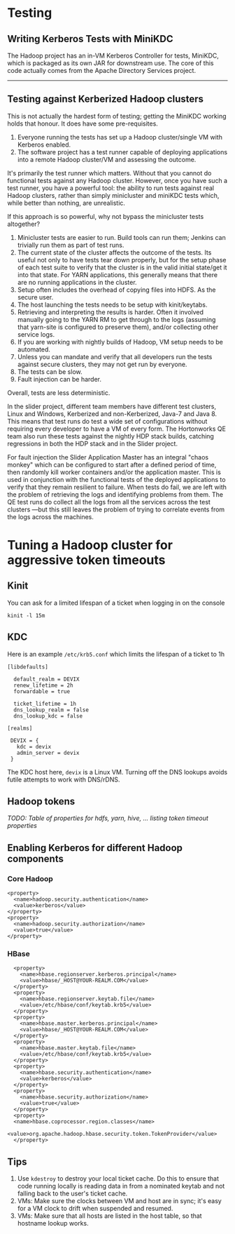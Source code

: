 <!---
  Licensed under the Apache License, Version 2.0 (the "License");
  you may not use this file except in compliance with the License.
  You may obtain a copy of the License at
  
   http://www.apache.org/licenses/LICENSE-2.0
  
  Unless required by applicable law or agreed to in writing, software
  distributed under the License is distributed on an "AS IS" BASIS,
  WITHOUT WARRANTIES OR CONDITIONS OF ANY KIND, either express or implied.
  See the License for the specific language governing permissions and
  limitations under the License. See accompanying LICENSE file.
-->
  
# Testing


## Writing Kerberos Tests with MiniKDC

The Hadoop project has an in-VM Kerberos Controller for tests, MiniKDC, which is packaged as its own JAR for downstream use. The core of this code actually comes from the Apache Directory Services project.

----

## Testing against Kerberized Hadoop clusters

This is not actually the hardest form of testing; getting the MiniKDC working holds that honour.
It does have some pre-requisites.

1. Everyone running the tests has set up a Hadoop cluster/single VM with Kerberos enabled.
2. The software project has a test runner capable of deploying applications into a remote Hadoop cluster/VM and assessing the outcome.

It's primarily the test runner which matters. Without that you cannot do functional tests against any Hadoop cluster.
However, once you have such a test runner, you have a powerful tool: the ability to run tests against real Hadoop clusters, rather than simply minicluster and miniKDC tests which, while better than nothing, are unrealistic.

If this approach is so powerful, why not bypass the minicluster tests altogether?

1. Minicluster tests are easier to run. Build tools can run them; Jenkins can trivially run them as part of test runs.
2. The current state of the cluster affects the outcome of the tests. Its useful not only to have tests tear down properly, but for the setup phase of each test suite to verify that the cluster is in the valid initial state/get it into that state. For YARN applications, this generally means that there are no running applications in the cluster.
3. Setup often includes the overhead of copying files into HDFS. As the secure user.
4. The host launching the tests needs to be setup with kinit/keytabs.
5. Retrieving and interpreting the results is harder. Often it involved manually going to the YARN RM to get through to the logs (assuming that yarn-site is configured to preserve them), and/or collecting other service logs.
6. If you are working with nightly builds of Hadoop, VM setup needs to be automated.
7. Unless you can mandate and verify that all developers run the tests against secure clusters, they may not get run by everyone.
8. The tests can be slow.
9. Fault injection can be harder.

Overall, tests are less deterministic.

In the slider project, different team members have different test clusters, Linux and Windows, Kerberized and non-Kerberized, Java-7 and Java 8. This means that test runs do test a wide set of configurations without requiring every developer to have a VM of every form. The Hortonworks QE team also run these tests against the nightly HDP stack builds, catching regressions in both the HDP stack and in the Slider project.

For fault injection the Slider Application Master has an integral "chaos monkey" which can be configured to start after a defined period of time, then randomly kill worker containers and/or the application master. This is used in conjunction with the functional tests of the deployed applications to verify that they remain resilient to failure. When tests do fail, we are left with the problem of retrieving the logs and identifying problems from them. The QE test runs do collect all the logs from all the services across the test clusters —but this still leaves the problem of trying to correlate events from the logs across the machines.

# Tuning a Hadoop cluster for aggressive token timeouts

## Kinit

You can ask for a limited lifespan of a ticket when logging in on the console
 
    kinit -l 15m

## KDC


Here is an example `/etc/krb5.conf` which limits the lifespan of a ticket
to 1h

    [libdefaults]
    
      default_realm = DEVIX
      renew_lifetime = 2h
      forwardable = true
    
      ticket_lifetime = 1h
      dns_lookup_realm = false
      dns_lookup_kdc = false
    
    [realms]
    
     DEVIX = {
       kdc = devix
       admin_server = devix
     }

The KDC host here, `devix` is a Linux VM. Turning off the DNS lookups avoids
futile attempts to work with DNS/rDNS.

## Hadoop tokens


*TODO: Table of properties for hdfs, yarn, hive, ... listing token timeout properties*

## Enabling Kerberos for different Hadoop components

### Core Hadoop


    <property>
      <name>hadoop.security.authentication</name>
      <value>kerberos</value>
    </property>
    <property>
      <name>hadoop.security.authorization</name>
      <value>true</value>
    </property>


### HBase

      <property>
        <name>hbase.regionserver.kerberos.principal</name>
        <value>hbase/_HOST@YOUR-REALM.COM</value>
      </property>
      <property>
        <name>hbase.regionserver.keytab.file</name>
        <value>/etc/hbase/conf/keytab.krb5</value>
      </property>
      <property>
        <name>hbase.master.kerberos.principal</name>
        <value>hbase/_HOST@YOUR-REALM.COM</value>
      </property>
      <property>
        <name>hbase.master.keytab.file</name>
        <value>/etc/hbase/conf/keytab.krb5</value>
      </property>
      <property>
        <name>hbase.security.authentication</name>
        <value>kerberos</value>
      </property>
      <property>
        <name>hbase.security.authorization</name>
        <value>true</value>
      </property>
      <property>
      <name>hbase.coprocessor.region.classes</name>
        <value>org.apache.hadoop.hbase.security.token.TokenProvider</value>
      </property>


## Tips


1. Use `kdestroy` to destroy your local ticket cache. Do this to ensure that code
running locally is reading data in from a nominated keytab and not falling back
to the user's ticket cache.
1. VMs: Make sure the clocks between VM and host are in sync; it's easy for a VM clock
to drift when suspended and resumed.
1. VMs: Make sure that all hosts are listed in the host table, so that hostname lookup works.
